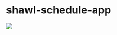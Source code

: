 # shawl-schedule-app

<img src = "https://user-images.githubusercontent.com/34603371/115720083-574eb880-a39a-11eb-8dfb-5ab30a86a71e.png">
